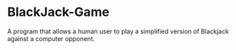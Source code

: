 # BlackJack-Game
A program that allows a human user to play a simplified version of Blackjack against a computer opponent.
